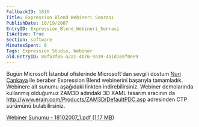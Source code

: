```yaml
---
FallbackID: 1816
Title: Expression Blend Webineri Sonrası
PublishDate: 10/19/2007
EntryID: Expression_Blend_Webineri_Sonrasi
IsActive: True
Section: software
MinutesSpent: 0
Tags: Expression Studio, Webiner
old.EntryID: 88f53f65-a2a1-4b76-9a39-4a1d169f0ee9
---
```

Bugün Microsoft İstanbul ofislerinde Microsoft'dan sevgili dostum [Nuri
Çankaya](http://www.nuricankaya.com) ile beraber Expression Blend
webinerini başarıyla tamamladık. Webinere ait sunumu aşağıdaki linkten
indirebilirsiniz. Webiner demolarında kullanmış olduğumuz ZAM3D adındaki
3D XAML tasarım aracının da
<http://www.erain.com/Products/ZAM3D/DefaultPDC.asp> adresinden CTP
sürümünü bulabilirsiniz.

[Webiner Sunumu - 18102007\_1.pdf (1,17
MB)](http://cdn.daron.yondem.com/assets/1816/18102007_1.pdf)


